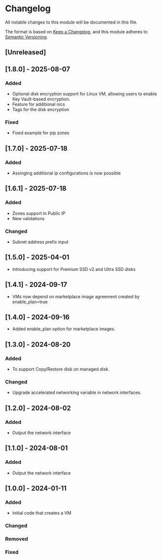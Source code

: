 # Changelog
All notable changes to this module will be documented in this file.
 
The format is based on [Keep a Changelog](https://keepachangelog.com/en/1.1.0/),
and this module adheres to [Semantic Versioning](https://semver.org/spec/v2.0.0.html).
 
## [Unreleased]

## [1.8.0] - 2025-08-07

### Added
- Optional disk encryption support for Linux VM, allowing users to enable Key Vault–based encryption.
- Feature for additional nics
- Tags for the disk encryption

### Fixed
- Fixed example for pip zones

## [1.7.0] - 2025-07-18

### Added
  - Assinging additional ip configurations is now possible

## [1.6.1] - 2025-07-18

### Added
  - Zones support in Public IP
  - New validations

### Changed
  - Subnet address prefix input

## [1.5.0] - 2025-04-01
  - Introducing support for Premium SSD v2 and Ultra SSD disks

## [1.4.1] - 2024-09-17
  - VMs now depend on marketplace image agreement created by enable_plan=true

## [1.4.0] - 2024-09-16
  - Added enable_plan option for marketplace images.

## [1.3.0] - 2024-08-20

### Added
 - To support Copy/Restore disk on managed disk.

### Changed
 - Upgrade accelerated networking variable in network interfaces.

## [1.2.0] - 2024-08-02

### Added
 - Output the network interface

## [1.1.0] - 2024-08-01

### Added
 - Output the network interface

## [1.0.0] - 2024-01-11 

### Added
 - Initial code that creates a VM

### Changed
 
### Removed

### Fixed

